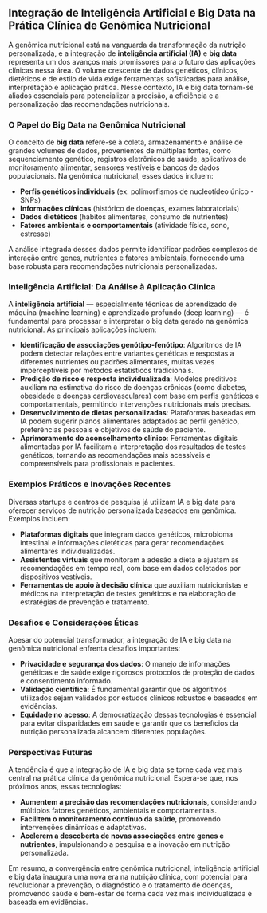 ## Integração de Inteligência Artificial e Big Data na Prática Clínica de Genômica Nutricional

A genômica nutricional está na vanguarda da transformação da nutrição personalizada, e a integração de **inteligência artificial (IA)** e **big data** representa um dos avanços mais promissores para o futuro das aplicações clínicas nessa área. O volume crescente de dados genéticos, clínicos, dietéticos e de estilo de vida exige ferramentas sofisticadas para análise, interpretação e aplicação prática. Nesse contexto, IA e big data tornam-se aliados essenciais para potencializar a precisão, a eficiência e a personalização das recomendações nutricionais.

### O Papel do Big Data na Genômica Nutricional

O conceito de **big data** refere-se à coleta, armazenamento e análise de grandes volumes de dados, provenientes de múltiplas fontes, como sequenciamento genético, registros eletrônicos de saúde, aplicativos de monitoramento alimentar, sensores vestíveis e bancos de dados populacionais. Na genômica nutricional, esses dados incluem:

- **Perfis genéticos individuais** (ex: polimorfismos de nucleotídeo único - SNPs)
- **Informações clínicas** (histórico de doenças, exames laboratoriais)
- **Dados dietéticos** (hábitos alimentares, consumo de nutrientes)
- **Fatores ambientais e comportamentais** (atividade física, sono, estresse)

A análise integrada desses dados permite identificar padrões complexos de interação entre genes, nutrientes e fatores ambientais, fornecendo uma base robusta para recomendações nutricionais personalizadas.

### Inteligência Artificial: Da Análise à Aplicação Clínica

A **inteligência artificial** — especialmente técnicas de aprendizado de máquina (machine learning) e aprendizado profundo (deep learning) — é fundamental para processar e interpretar o big data gerado na genômica nutricional. As principais aplicações incluem:

- **Identificação de associações genótipo-fenótipo**: Algoritmos de IA podem detectar relações entre variantes genéticas e respostas a diferentes nutrientes ou padrões alimentares, muitas vezes imperceptíveis por métodos estatísticos tradicionais.
- **Predição de risco e resposta individualizada**: Modelos preditivos auxiliam na estimativa do risco de doenças crônicas (como diabetes, obesidade e doenças cardiovasculares) com base em perfis genéticos e comportamentais, permitindo intervenções nutricionais mais precisas.
- **Desenvolvimento de dietas personalizadas**: Plataformas baseadas em IA podem sugerir planos alimentares adaptados ao perfil genético, preferências pessoais e objetivos de saúde do paciente.
- **Aprimoramento do aconselhamento clínico**: Ferramentas digitais alimentadas por IA facilitam a interpretação dos resultados de testes genéticos, tornando as recomendações mais acessíveis e compreensíveis para profissionais e pacientes.

### Exemplos Práticos e Inovações Recentes

Diversas startups e centros de pesquisa já utilizam IA e big data para oferecer serviços de nutrição personalizada baseados em genômica. Exemplos incluem:

- **Plataformas digitais** que integram dados genéticos, microbioma intestinal e informações dietéticas para gerar recomendações alimentares individualizadas.
- **Assistentes virtuais** que monitoram a adesão à dieta e ajustam as recomendações em tempo real, com base em dados coletados por dispositivos vestíveis.
- **Ferramentas de apoio à decisão clínica** que auxiliam nutricionistas e médicos na interpretação de testes genéticos e na elaboração de estratégias de prevenção e tratamento.

### Desafios e Considerações Éticas

Apesar do potencial transformador, a integração de IA e big data na genômica nutricional enfrenta desafios importantes:

- **Privacidade e segurança dos dados**: O manejo de informações genéticas e de saúde exige rigorosos protocolos de proteção de dados e consentimento informado.
- **Validação científica**: É fundamental garantir que os algoritmos utilizados sejam validados por estudos clínicos robustos e baseados em evidências.
- **Equidade no acesso**: A democratização dessas tecnologias é essencial para evitar disparidades em saúde e garantir que os benefícios da nutrição personalizada alcancem diferentes populações.

### Perspectivas Futuras

A tendência é que a integração de IA e big data se torne cada vez mais central na prática clínica da genômica nutricional. Espera-se que, nos próximos anos, essas tecnologias:

- **Aumentem a precisão das recomendações nutricionais**, considerando múltiplos fatores genéticos, ambientais e comportamentais.
- **Facilitem o monitoramento contínuo da saúde**, promovendo intervenções dinâmicas e adaptativas.
- **Acelerem a descoberta de novas associações entre genes e nutrientes**, impulsionando a pesquisa e a inovação em nutrição personalizada.

Em resumo, a convergência entre genômica nutricional, inteligência artificial e big data inaugura uma nova era na nutrição clínica, com potencial para revolucionar a prevenção, o diagnóstico e o tratamento de doenças, promovendo saúde e bem-estar de forma cada vez mais individualizada e baseada em evidências.